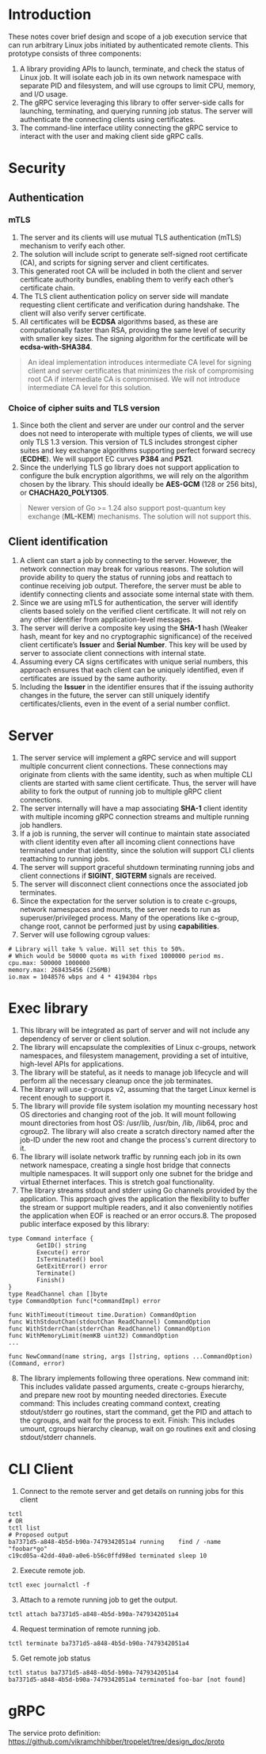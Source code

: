 # Introduction
These notes cover brief design and scope of a job execution service that can run arbitrary Linux jobs initiated by authenticated remote clients.
This prototype consists of three components:
1.	A library providing APIs to launch, terminate, and check the status of Linux job. It will isolate each job in its own network namespace with separate PID and filesystem, and will use cgroups to limit CPU, memory, and I/O usage.
2.	The gRPC service leveraging this library to offer server-side calls for launching, terminating, and querying running job status. The server will authenticate the connecting clients using certificates.
3.	The command-line interface utility connecting the gRPC service to interact with the user and making client side gRPC calls.

# Security
## Authentication
### mTLS
1. The server and its clients will use mutual TLS authentication (mTLS) mechanism to verify each other. 
2. The solution will include script to generate self-signed root certificate (CA), and scripts for signing server and client certificates.
3. This generated root CA will be included in both the client and server certificate authority bundles, enabling them to verify each other’s certificate chain.
4. The TLS client authentication policy on server side will mandate requesting client certificate and verification during handshake. The client will also verify server certificate.
5. All certificates will be **ECDSA** algorithms based, as these are computationally faster than RSA, providing the same level of security with smaller key sizes. The signing algorithm for the certificate will be **ecdsa-with-SHA384**.

>An ideal implementation introduces intermediate CA level for signing client and server certificates that minimizes the risk of compromising root CA if intermediate CA is compromised. We will not introduce intermediate CA level for this solution.

### Choice of cipher suits and TLS version
1. Since both the client and server are under our control and the server does not need to interoperate with multiple types of clients, we will use only TLS 1.3 version. This version of TLS includes strongest cipher suites and key exchange algorithms supporting perfect forward secrecy (**ECDHE**). We will support EC curves **P384** and **P521**.
2. Since the underlying TLS go library does not support application to configure the bulk encryption algorithms, we will rely on the algorithm chosen by the library. This should ideally be **AES-GCM** (128 or 256 bits), or **CHACHA20_POLY1305**.

>Newer version of Go >= 1.24 also support post-quantum key exchange (**ML-KEM**) mechanisms. The solution will not support this.

## Client identification
1. A client can start a job by connecting to the server. However, the network connection may break for various reasons. The solution will provide ability to query the status of running jobs and reattach to continue receiving job output. Therefore, the server must be able to identify connecting clients and associate some internal state with them.
2. Since we are using mTLS for authentication, the server will identify clients based solely on the verified client certificate. It will not rely on any other identifier from application-level messages.
3. The server will derive a composite key using the **SHA-1** hash (Weaker hash, meant for key and no cryptographic significance) of the received client certificate’s **Issuer** and **Serial Number**. This key will be used by server to associate client connections with internal state.
4. Assuming every CA signs certificates with unique serial numbers, this approach ensures that each client can be uniquely identified, even if certificates are issued by the same authority.
5. Including the **Issuer** in the identifier ensures that if the issuing authority changes in the future, the server can still uniquely identify certificates/clients, even in the event of a serial number conflict.


# Server
1. The server service will implement a gRPC service and will support multiple concurrent client connections. These connections may originate from clients with the same identity, such as when multiple CLI clients are started with same client certificate. Thus, the server will have ability to fork the output of running job to multiple gRPC client connections.
2. The server internally will have a map associating **SHA-1** client identity with multiple incoming gRPC connection streams and multiple running job handlers.
3. If a job is running, the server will continue to maintain state associated with client identity even after all incoming client connections have terminated under that identity, since the solution will support CLI clients reattaching to running jobs.
4. The server will support graceful shutdown terminating running jobs and client connections if **SIGINT**, **SIGTERM** signals are received.
5. The server will disconnect client connections once the associated job terminates.
6. Since the expectation for the server solution is to create c-groups, network namespaces and mounts, the server needs to run as superuser/privileged process. Many of the operations like c-group, change root, cannot be performed just by using **capabilities**.
7. Server will use following cgroup values:
```
# Library will take % value. Will set this to 50%.
# Which would be 50000 quota ms with fixed 1000000 period ms.
cpu.max: 500000 1000000
memory.max: 268435456 (256MB)
io.max = 1048576 wbps and 4 * 4194304 rbps
```


# Exec library
1.	This library will be integrated as part of server and will not include any dependency of server or client solution.
2.	The library will encapsulate the complexities of Linux c-groups, network namespaces, and filesystem management, providing a set of intuitive, high-level APIs for applications.
3.	The library will be stateful, as it needs to manage job lifecycle and will perform all the necessary cleanup once the job terminates.
4.	The library will use c-groups v2, assuming that the target Linux kernel is recent enough to support it.
5.	The library will provide file system isolation my mounting necessary host OS directories and changing root of the job. It will mount following mount directories from host OS: /usr/lib, /usr/bin, /lib, /lib64, proc and cgroup2. The library will also create a scratch directory named after the job-ID under the new root and change the process's current directory to it.
6.	The library will isolate network traffic by running each job in its own network namespace, creating a single host bridge that connects multiple namespaces. It will support only one subnet for the bridge and virtual Ethernet interfaces. This is stretch goal functionality.
7.	The library streams stdout and stderr using Go channels provided by the application. This approach gives the application the flexibility to buffer the stream or support multiple readers, and it also conveniently notifies the application when EOF is reached or an error occurs.8. The proposed public interface exposed by this library:
```
type Command interface {
        GetID() string
        Execute() error
        IsTerminated() bool
        GetExitError() error
        Terminate()
        Finish()
}
type ReadChannel chan []byte
type CommandOption func(*commandImpl) error

func WithTimeout(timeout time.Duration) CommandOption
func WithStdoutChan(stdoutChan ReadChannel) CommandOption
func WithStderrChan(stderrChan ReadChannel) CommandOption
func WithMemoryLimit(memKB uint32) CommandOption
...

func NewCommand(name string, args []string, options ...CommandOption) (Command, error)
```
8.	The library implements following three operations.
New command init: This includes validate passed arguments, create c-groups hierarchy, and prepare new root by mounting needed directories.
Execute command: This includes creating command context, creating stdout/stderr go routines, start the command, get the PID and attach to the cgroups, and wait for the process to exit.
Finish: This includes umount, cgroups hierarchy cleanup, wait on go routines exit and closing stdout/stderr channels.


# CLI Client
1. Connect to the remote server and get details on running jobs for this client
```
tctl
# OR
tctl list
# Proposed output
ba7371d5-a848-4b5d-b90a-7479342051a4 running    find / -name "foobar*go"
c19cd05a-42dd-40a0-a0e6-b56c0ffd98ed terminated sleep 10
```
2. Execute remote job.
```
tctl exec journalctl -f
```
3. Attach to a remote running job to get the output.
```
tctl attach ba7371d5-a848-4b5d-b90a-7479342051a4
```
4. Request termination of remote running job.
```
tctl terminate ba7371d5-a848-4b5d-b90a-7479342051a4
```
5. Get remote job status
```
tctl status ba7371d5-a848-4b5d-b90a-7479342051a4
ba7371d5-a848-4b5d-b90a-7479342051a4 terminated foo-bar [not found]
```


# gRPC
The service proto definition: https://github.com/vikramchhibber/tropelet/tree/design_doc/proto

